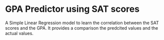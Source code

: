# GPA Predictor using SAT scores 
A Simple Linear Regression model to learn the correlation between the SAT scores and the GPA. It provides a comparison the predcited values and the actual values.
